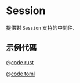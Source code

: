 # Session

提供對 `Session` 支持的中間件.

## 示例代碼


<CodeGroup>
<CodeGroupItem title="main.rs" active>

@[code rust](../../../../codes/session-login/src/main.rs)

</CodeGroupItem>
<CodeGroupItem title="Cargo.toml">

@[code toml](../../../../codes/session-login/Cargo.toml)

</CodeGroupItem>
</CodeGroup>